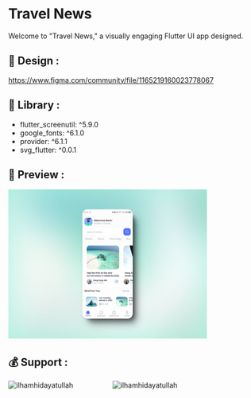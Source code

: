 # Travel News

Welcome to "Travel News," a visually engaging Flutter UI app designed. 

## 🌱 Design : 
https://www.figma.com/community/file/1165219160023778067

## 💬 Library :
- flutter_screenutil: ^5.9.0
- google_fonts: ^6.1.0
- provider: ^6.1.1
- svg_flutter: ^0.0.1

## 💬 Preview :
<img alt="preview" width="400" src="https://github.com/ilham-hdytllh/travel-news/blob/main/assets/preview/travel-news.jpeg">

## 💰 Support :
<p><a target="_blank" href="https://www.buymeacoffee.com/ilhamhidayatullah"> <img align="left" src="https://cdn.buymeacoffee.com/buttons/v2/default-yellow.png" height="50" width="210" alt="ilhamhidayatullah" /></a><a target="_blank" href="https://ko-fi.com/ilhamhidayatullah"> <img align="left" src="https://cdn.ko-fi.com/cdn/kofi3.png?v=3" height="50" width="210" alt="ilhamhidayatullah" /></a></p>
<br><br>

